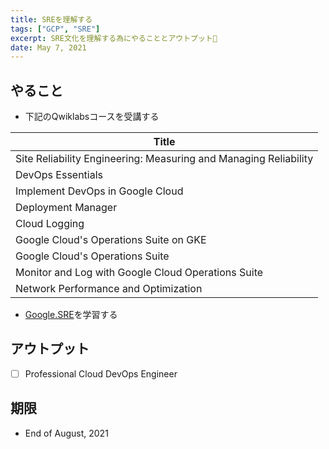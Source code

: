 ```yaml
---
title: SREを理解する
tags: ["GCP", "SRE"]
excerpt: SRE文化を理解する為にやることとアウトプット
date: May 7, 2021
---
```


## やること
- 下記のQwiklabsコースを受講する

| Title |
| ------------- |
| Site Reliability Engineering: Measuring and Managing Reliability |
| DevOps Essentials |
| Implement DevOps in Google Cloud |
| Deployment Manager |
| Cloud Logging |
| Google Cloud's Operations Suite on GKE |
| Google Cloud's Operations Suite |
| Monitor and Log with Google Cloud Operations Suite |
| Network Performance and Optimization | 

- [Google.SRE](https://sre.google/)を学習する 

## アウトプット
- [ ] Professional Cloud DevOps Engineer

## 期限
- End of August, 2021
